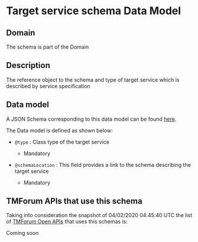 # Target service schema Data Model

## Domain

The  schema is part of the  Domain

## Description

The reference object to the schema and type of target service which is described by service specification

## Data model

A JSON Schema corresponding to this data model can be found
[here](https://github.com/tmforum-rand/schemas/blob/candidates/Service/TargetServiceSchema.schema.json).

The Data model is defined as shown below:
- `@type` : Class type of the target service

  - Mandatory

- `@schemaLocation` : This field provides a link to the schema describing the target service

  - Mandatory





## TMForum APIs that use this schema

Taking into consideration the snapshot of 04/02/2020 04:45:40 UTC the list of [TMForum Open APIs](https://www.tmforum.org/open-apis/) that uses this schemas is:

Coming soon